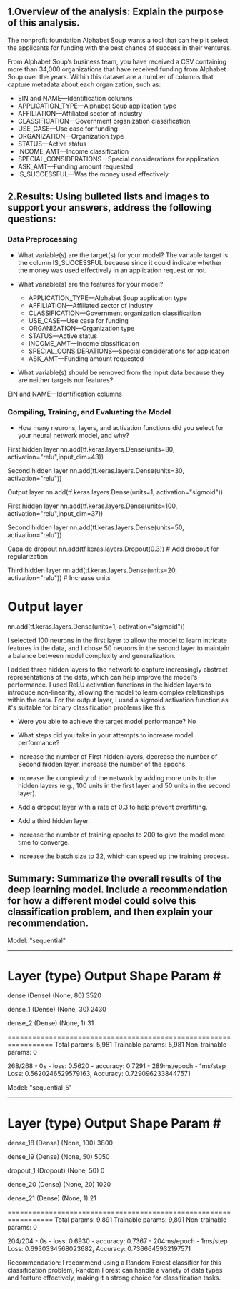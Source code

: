 ## 1.Overview of the analysis: Explain the purpose of this analysis.

The nonprofit foundation Alphabet Soup wants a tool that can help it select the applicants for funding with the best chance of success in their ventures.

From Alphabet Soup’s business team, you have received a CSV containing more than 34,000 organizations that have received funding from Alphabet Soup over the years. Within this dataset are a number of columns that capture metadata about each organization, such as:
* EIN and NAME—Identification columns
* APPLICATION_TYPE—Alphabet Soup application type
* AFFILIATION—Affiliated sector of industry
* CLASSIFICATION—Government organization classification
* USE_CASE—Use case for funding
* ORGANIZATION—Organization type
* STATUS—Active status
* INCOME_AMT—Income classification
* SPECIAL_CONSIDERATIONS—Special considerations for application
* ASK_AMT—Funding amount requested
* IS_SUCCESSFUL—Was the money used effectively



## 2.Results: Using bulleted lists and images to support your answers, address the following questions:
### Data Preprocessing

* What variable(s) are the target(s) for your model?
The variable target is the column IS_SUCCESSFUL because since it could indicate whether the money was used effectively in an application request or not.

* What variable(s) are the features for your model?

    * APPLICATION_TYPE—Alphabet Soup application type
    * AFFILIATION—Affiliated sector of industry
    * CLASSIFICATION—Government organization classification
    * USE_CASE—Use case for funding
    * ORGANIZATION—Organization type
    * STATUS—Active status
    * INCOME_AMT—Income classification
    * SPECIAL_CONSIDERATIONS—Special considerations for application
    * ASK_AMT—Funding amount requested


* What variable(s) should be removed from the input data because they are neither targets nor features?

EIN and NAME—Identification columns

### Compiling, Training, and Evaluating the Model

* How many neurons, layers, and activation functions did you select for your neural network model, and why?

 First hidden layer
nn.add(tf.keras.layers.Dense(units=80, activation="relu",input_dim=43))

  Second hidden layer
nn.add(tf.keras.layers.Dense(units=30, activation="relu"))

 Output layer
nn.add(tf.keras.layers.Dense(units=1, activation="sigmoid"))


 First hidden layer
nn.add(tf.keras.layers.Dense(units=100, activation="relu",input_dim=37))

 Second hidden layer
nn.add(tf.keras.layers.Dense(units=50, activation="relu"))

 Capa de dropout
nn.add(tf.keras.layers.Dropout(0.3))  # Add dropout for regularization

 Third hidden layer
nn.add(tf.keras.layers.Dense(units=20, activation="relu"))  # Increase units

# Output layer
nn.add(tf.keras.layers.Dense(units=1, activation="sigmoid"))

I selected 100 neurons in the first layer to allow the model to learn intricate features in the data, and I chose 50 neurons in the second layer to maintain a balance between model complexity and generalization.

I added three hidden layers to the network to capture increasingly abstract representations of the data, which can help improve the model's performance.
I used ReLU activation functions in the hidden layers to introduce non-linearity, allowing the model to learn complex relationships within the data. For the output layer, I used a sigmoid activation function as it's suitable for binary classification problems like this.


* Were you able to achieve the target model performance?
 No

* What steps did you take in your attempts to increase model performance?

* Increase the number of First hidden layers, decrease the number of Second hidden layer, increase the number of the epochs
* Increase the complexity of the network by adding more units to the hidden layers (e.g., 100 units in the first layer and 50 units in the second layer).
* Add a dropout layer with a rate of 0.3 to help prevent overfitting.
* Add a third hidden layer.
* Increase the number of training epochs to 200 to give the model more time to converge.
* Increase the batch size to 32, which can speed up the training process.


## Summary: Summarize the overall results of the deep learning model. Include a recommendation for how a different model could solve this classification problem, and then explain your recommendation.
Model: "sequential"
_________________________________________________________________
 Layer (type)                Output Shape              Param #   
=================================================================
 dense (Dense)               (None, 80)                3520      
                                                                 
 dense_1 (Dense)             (None, 30)                2430      
                                                                 
 dense_2 (Dense)             (None, 1)                 31        
                                                                 
=================================================================
Total params: 5,981
Trainable params: 5,981
Non-trainable params: 0

268/268 - 0s - loss: 0.5620 - accuracy: 0.7291 - 289ms/epoch - 1ms/step
Loss: 0.5620246529579163, Accuracy: 0.7290962338447571

Model: "sequential_5"
_________________________________________________________________
 Layer (type)                Output Shape              Param #   
=================================================================
 dense_18 (Dense)            (None, 100)               3800      
                                                                 
 dense_19 (Dense)            (None, 50)                5050      
                                                                 
 dropout_1 (Dropout)         (None, 50)                0         
                                                                 
 dense_20 (Dense)            (None, 20)                1020      
                                                                 
 dense_21 (Dense)            (None, 1)                 21        
                                                                 
=================================================================
Total params: 9,891
Trainable params: 9,891
Non-trainable params: 0

204/204 - 0s - loss: 0.6930 - accuracy: 0.7367 - 204ms/epoch - 1ms/step
Loss: 0.6930334568023682, Accuracy: 0.7366645932197571

Recommendation: I recommend using a Random Forest classifier for this classification problem, Random Forest can handle a variety of data types and feature  effectively, making it a strong choice for classification tasks.